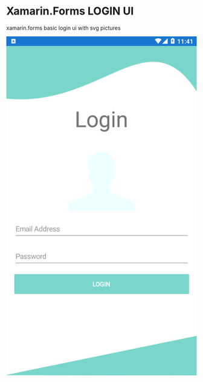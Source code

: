 # Xamarin.Forms LOGIN UI
 xamarin.forms basic login ui with svg pictures


![Xamarin.forms](https://raw.githubusercontent.com/zozdag/Xamarin.Forms-LOGIN-UI/master/SS.png)
